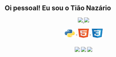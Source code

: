 ## Oi pessoal! Eu sou o Tião Nazário
 <div align="Center">
  <a href="https://github.com/tiaonazario">
  <img height="150em" src="https://github-readme-stats.vercel.app/api?username=tiaonazario&show_icons=true&theme=dark&include_all_commits=true&count_private=true"/>
  <img height="150em" src="https://github-readme-stats.vercel.app/api/top-langs/?username=tiaonazario&layout=compact&langs_count=16&theme=dark"/>
</div>
<div align="Center" style="display: inline_block"><br>
  <img align="center" alt="Tiao-Python" height="30" width="40" src="https://raw.githubusercontent.com/devicons/devicon/master/icons/python/python-original.svg"> 
  <img align="center" alt="Tiao-HTML" height="30" width="40" src="https://raw.githubusercontent.com/devicons/devicon/master/icons/html5/html5-original.svg">
  <img align="center" alt="Tiao-CSS" height="30" width="40" src="https://raw.githubusercontent.com/devicons/devicon/master/icons/css3/css3-original.svg">
</div>
 
 ##
 
 <div align="Center"> 
  <a href="https://www.youtube.com/channel/UCWZa9AyYtvcqJU2iowmHvaw" target="_blank"><img src="https://img.shields.io/badge/YouTube-FF0000?style=for-the-badge&logo=youtube&logoColor=white" target="_blank"></a>
  <a href="https://www.instagram.com/tiaonazario" target="_blank"><img src="https://img.shields.io/badge/-Instagram-%23E4405F?style=for-the-badge&logo=instagram&logoColor=white" target="_blank"></a>
  <a href="https://www.linkedin.com/in/sebastiaonazario" target="_blank"><img src="https://img.shields.io/badge/-LinkedIn-%230077B5?style=for-the-badge&logo=linkedin&logoColor=white" target="_blank"></a> 
</div>

